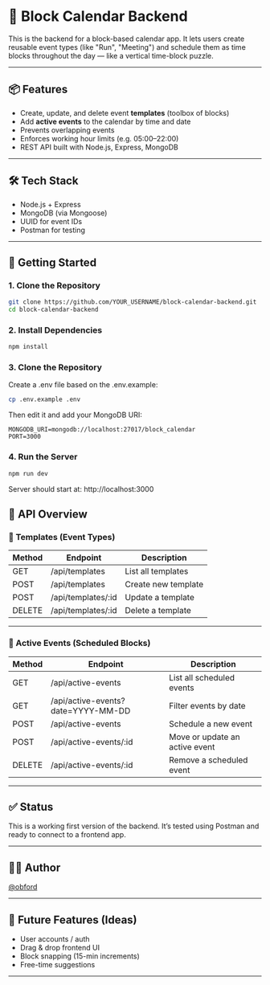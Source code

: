 # 🧱 Block Calendar Backend

This is the backend for a block-based calendar app. It lets users create reusable event types (like "Run", "Meeting") and schedule them as time blocks throughout the day — like a vertical time-block puzzle.

---

## 📦 Features

- Create, update, and delete event **templates** (toolbox of blocks)
- Add **active events** to the calendar by time and date
- Prevents overlapping events
- Enforces working hour limits (e.g. 05:00–22:00)
- REST API built with Node.js, Express, MongoDB

---

## 🛠️ Tech Stack

- Node.js + Express
- MongoDB (via Mongoose)
- UUID for event IDs
- Postman for testing

---

## 🚀 Getting Started

### 1. Clone the Repository

```bash
git clone https://github.com/YOUR_USERNAME/block-calendar-backend.git
cd block-calendar-backend
```
### 2. Install Dependencies

```bash
npm install
```
### 3. Clone the Repository
Create a .env file based on the .env.example:

```bash
cp .env.example .env
```
Then edit it and add your MongoDB URI:

```env
MONGODB_URI=mongodb://localhost:27017/block_calendar
PORT=3000
```

### 4. Run the Server
```bash
npm run dev
```
Server should start at: http://localhost:3000

## 🔌 API Overview

### 🧰 Templates (Event Types)

| Method | Endpoint              | Description         |
|--------|-----------------------|---------------------|
| GET    | /api/templates        | List all templates  |
| POST   | /api/templates        | Create new template |
| POST   | /api/templates/:id    | Update a template   |
| DELETE | /api/templates/:id    | Delete a template   |

---

### 📅 Active Events (Scheduled Blocks)

| Method | Endpoint                                 | Description                    |
|--------|------------------------------------------|--------------------------------|
| GET    | /api/active-events                       | List all scheduled events      |
| GET    | /api/active-events?date=YYYY-MM-DD       | Filter events by date          |
| POST   | /api/active-events                       | Schedule a new event           |
| POST   | /api/active-events/:id                   | Move or update an active event |
| DELETE | /api/active-events/:id                   | Remove a scheduled event       |

---

## ✅ Status

This is a working first version of the backend. It’s tested using Postman and ready to connect to a frontend app.

---

## 🙋‍♂️ Author

[@obford](https://github.com/obford)

---

## 📌 Future Features (Ideas)

- User accounts / auth  
- Drag & drop frontend UI  
- Block snapping (15-min increments)  
- Free-time suggestions  

---